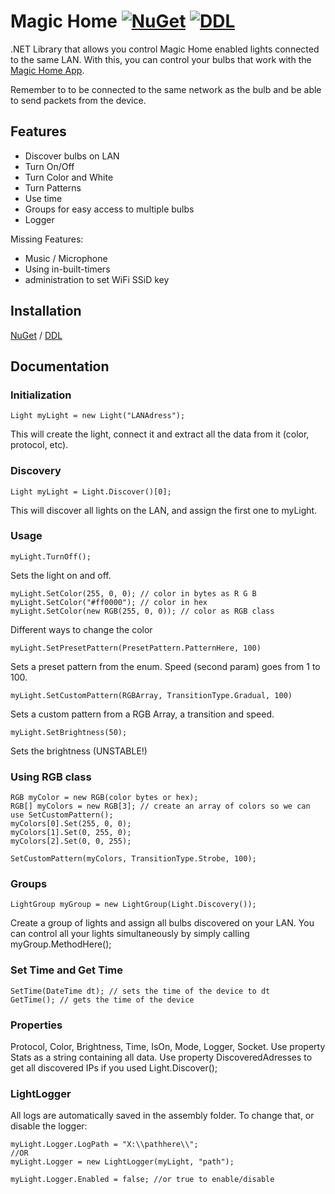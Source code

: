 # Magic Home [![NuGet](https://img.shields.io/badge/NuGet-1.2.0-brightgreen.svg)](https://www.nuget.org/packages/MagicHomeAPI/1.2.0) [![DDL](https://img.shields.io/badge/DDL-1.2.0-orange.svg)](https://drive.google.com/file/d/1N8gVF5mD3ZfD7VJSwgafOgqnd-NJ1ncU/view?usp=sharing) 
.NET Library that allows you control Magic Home enabled lights connected to the same LAN.
With this, you can control your bulbs that work with the [Magic Home App](https://play.google.com/store/apps/details?id=com.Zengge.LEDWifiMagicHome).

Remember to to be connected to the same network as the bulb and be able to send packets from the device.

## Features
- Discover bulbs on LAN
- Turn On/Off
- Turn Color and White
- Turn Patterns
- Use time
- Groups for easy access to multiple bulbs
- Logger

Missing Features:

- Music / Microphone
- Using in-built-timers
- administration to set WiFi SSiD key

## Installation
[NuGet](https://www.nuget.org/packages/MagicHomeAPI/1.2.0) / [DDL](https://drive.google.com/file/d/1N8gVF5mD3ZfD7VJSwgafOgqnd-NJ1ncU/view?usp=sharing)

## Documentation
### Initialization
``` Light myLight = new Light("LANAdress"); ``` 

This will create the light, connect it and extract all the data from it (color, protocol, etc).

### Discovery
``` Light myLight = Light.Discover()[0]; ``` 

This will discover all lights on the LAN, and assign the first one to myLight.

### Usage
``` myLight.TurnOn();
myLight.TurnOff();
```
Sets the light on and off.

```myLight.SetWhite(255);
myLight.SetColor(255, 0, 0); // color in bytes as R G B
myLight.SetColor("#ff0000"); // color in hex
myLight.SetColor(new RGB(255, 0, 0)); // color as RGB class
```
Different ways to change the color

```
myLight.SetPresetPattern(PresetPattern.PatternHere, 100)
```
Sets a preset pattern from the enum.
Speed (second param) goes from 1 to 100.
```
myLight.SetCustomPattern(RGBArray, TransitionType.Gradual, 100)
```
Sets a custom pattern from a RGB Array, a transition and speed.

```
myLight.SetBrightness(50);
```
Sets the brightness (UNSTABLE!)

### Using RGB class
```
RGB myColor = new RGB(color bytes or hex);
RGB[] myColors = new RGB[3]; // create an array of colors so we can use SetCustomPattern();
myColors[0].Set(255, 0, 0);
myColors[1].Set(0, 255, 0);
myColors[2].Set(0, 0, 255);

SetCustomPattern(myColors, TransitionType.Strobe, 100);
```

### Groups
``` LightGroup myGroup = new LightGroup(listOfLightsHere);
LightGroup myGroup = new LightGroup(Light.Discovery());
```
Create a group of lights and assign all bulbs discovered on your LAN. You can control all your lights simultaneously by simply calling myGroup.MethodHere();

### Set Time and Get Time
``` 
SetTime(DateTime dt); // sets the time of the device to dt
GetTime(); // gets the time of the device
```

### Properties
Protocol, Color, Brightness, Time, IsOn, Mode, Logger, Socket. Use property Stats as a string containing all data. Use property DiscoveredAdresses to get all discovered IPs if you used Light.Discover();

### LightLogger
All logs are automatically saved in the assembly folder. To change that, or disable the logger:
```
myLight.Logger.LogPath = "X:\\pathhere\\";
//OR
myLight.Logger = new LightLogger(myLight, "path");

myLight.Logger.Enabled = false; //or true to enable/disable
```
